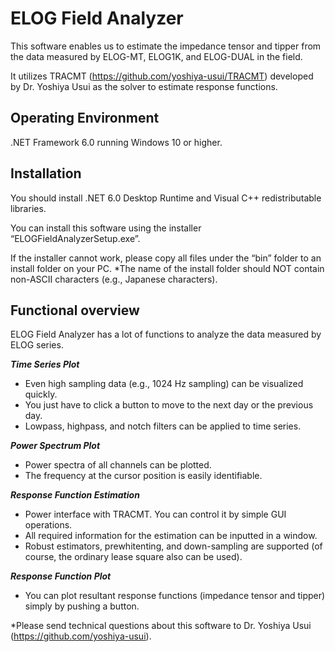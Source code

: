 # ELOG Field Analyzer
This software enables us to estimate the impedance tensor and tipper from the data measured by ELOG-MT, ELOG1K, and ELOG-DUAL in the field.

It utilizes TRACMT (https://github.com/yoshiya-usui/TRACMT) developed by Dr. Yoshiya Usui as the solver to estimate response functions.

## Operating Environment
.NET Framework 6.0 running Windows 10 or higher.

## Installation
You should install .NET 6.0 Desktop Runtime and Visual C++ redistributable libraries.

You can install this software using the installer “ELOGFieldAnalyzerSetup.exe”.

If the installer cannot work, please copy all files under the “bin” folder to an install folder on your PC. 
*The name of the install folder should NOT contain non-ASCII characters (e.g., Japanese characters).

## Functional overview
ELOG Field Analyzer has a lot of functions to analyze the data measured by ELOG series.

_**Time Series Plot**_

* Even high sampling data (e.g., 1024 Hz sampling) can be visualized quickly.
* You just have to click a button to move to the next day or the previous day.
* Lowpass, highpass, and notch filters can be applied to time series.

_**Power Spectrum Plot**_

* Power spectra of all channels can be plotted.
* The frequency at the cursor position is easily identifiable.

_**Response Function Estimation**_

* Power interface with TRACMT. You can control it by simple GUI operations.
* All required information for the estimation can be inputted in a window.
* Robust estimators, prewhitenting, and down-sampling are supported (of course, the ordinary lease square also can be used).

_**Response Function Plot**_

* You can plot resultant response functions (impedance tensor and tipper) simply by pushing a button.

*Please send technical questions about this software to Dr. Yoshiya Usui (https://github.com/yoshiya-usui). 
